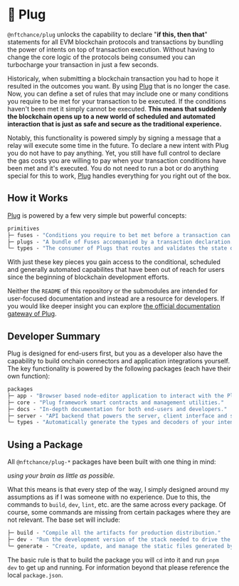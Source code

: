 # 🔌 Plug

`@nftchance/plug` unlocks the capability to declare "**if this, then that**" statements for all EVM blockchain protocols and transactions by bundling the power of intents on top of transaction execution. Without having to change the core logic of the protocols being consumed you can turbocharge your transaction in just a few seconds.

Historicaly, when submitting a blockchain transaction you had to hope it resulted in the outcomes you want. By using [Plug](https://onplug.io) that is no longer the case. Now, you can define a set of rules that may include one or many conditions you require to be met for your transaction to be executed. If the conditions haven't been met it simply cannot be executed. **This means that suddenly the blockchain opens up to a new world of scheduled and automated interaction that is just as safe and secure as the traditional experience.**

Notably, this functionality is powered simply by signing a message that a relay will execute some time in the future. To declare a new intent with Plug you do not have to pay anything. Yet, you still have full control to declare the gas costs you are willing to pay when your transaction conditions have been met and it's executed. You do not need to run a bot or do anything special for this to work, [Plug](https://onplug.io) handles everything for you right out of the box.

## How it Works

[Plug](https://onplug.io) is powered by a few very simple but powerful concepts:

```ml
primitives
├─ fuses - "Conditions you require to bet met before a transaction can execute."
├─ plugs - "A bundle of Fuses accompanied by a transaction declaration."
└─ types - "The consumer of Plugs that routes and validates the state of your declaration."
```

With just these key pieces you gain access to the conditional, scheduled and generally automated capabilites that have been out of reach for users since the beginning of blockchain development efforts.

Neither the `README` of this repository or the submodules are intended for user-focused documentation and instead are a resource for developers. If you would like deeper insight you can explore [the official documentation gateway of Plug](https://docs.onplug.io).

## Developer Summary

Plug is designed for end-users first, but you as a developer also have the capability to build onchain connectors and application integrations yourself. The key functionality is powered by the following packages (each have their own function):

```ml
packages
├─ app - "Browser based node-editor application to interact with the Plug protocol."
├─ core - "Plug framework smart contracts and management utilities."
├─ docs - "In-depth documentation for both end-users and developers."
├─ server - "API backend that powers the server, client interface and sdk when needed."
└─ types - "Automatically generate the types and decoders of your intent framework."
```

## Using a Package

All `@nftchance/plug-*` packages have been built with one thing in mind:

_using your brain as little as possible._

What this means is that every step of the way, I simply designed around my assumptions as if I was someone with no experience. Due to this, the commands to `build`, `dev`, `lint`, etc. are the same across every package. Of course, some commands are missing from certain packages where they are not relevant. The base set will include:

```ml
├─ build - "Compile all the artifacts for production distribution."
├─ dev - "Run the development version of the stack needed to drive the active package."
└─ generate - "Create, update, and manage the static files generated by Plug."
```

The basic rule is that to build the package you will `cd` into it and run `pnpm dev` to get up and running. For information beyond that please reference the local `package.json`.
